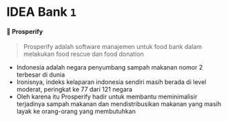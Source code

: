 # IDEA Bank `1`

#### 🍱 Prosperify

> Prosperify adalah software manajemen untuk food bank dalam melakukan food rescue dan food donation

- Indonesia adalah negara penyumbang sampah makanan nomor 2 terbesar di dunia
- Ironisnya, indeks kelaparan indonesia sendiri masih berada di level moderat, peringkat ke 77 dari 121 negara
- Oleh karena itu Prosperify hadir untuk membantu meminimalisir terjadinya sampah makanan dan mendistribusikan makanan yang masih layak ke orang-orang yang membutuhkan
